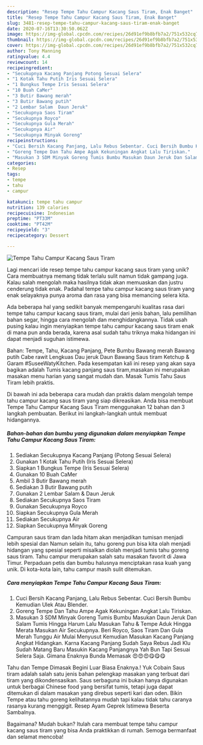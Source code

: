 ```yaml
---
description: "Resep Tempe Tahu Campur Kacang Saus Tiram, Enak Banget"
title: "Resep Tempe Tahu Campur Kacang Saus Tiram, Enak Banget"
slug: 3481-resep-tempe-tahu-campur-kacang-saus-tiram-enak-banget
date: 2020-07-16T13:30:50.062Z
image: https://img-global.cpcdn.com/recipes/26d91ef9b8bfb7a2/751x532cq70/tempe-tahu-campur-kacang-saus-tiram-foto-resep-utama.jpg
thumbnail: https://img-global.cpcdn.com/recipes/26d91ef9b8bfb7a2/751x532cq70/tempe-tahu-campur-kacang-saus-tiram-foto-resep-utama.jpg
cover: https://img-global.cpcdn.com/recipes/26d91ef9b8bfb7a2/751x532cq70/tempe-tahu-campur-kacang-saus-tiram-foto-resep-utama.jpg
author: Tony Manning
ratingvalue: 4.4
reviewcount: 14
recipeingredient:
- "Secukupnya Kacang Panjang Potong Sesuai Selera"
- "1 Kotak Tahu Putih Iris Sesuai Selera"
- "1 Bungkus Tempe Iris Sesuai Selera"
- "10 Buah CaMer"
- "3 Butir Bawang merah"
- "3 Butir Bawang putih"
- "2 Lembar Salam  Daun Jeruk"
- "Secukupnya Saos Tiram"
- "Secukupnya Royco"
- "Secukupnya Gula Merah"
- "Secukupnya Air"
- "Secukupnya Minyak Goreng"
recipeinstructions:
- "Cuci Bersih Kacang Panjang, Lalu Rebus Sebentar. Cuci Bersih Bumbu Kemudian Ulek Atau Blender."
- "Goreng Tempe Dan Tahu Ampe Agak Kekuningan Angkat Lalu Tiriskan."
- "Masukan 3 SDM Minyak Goreng Tumis Bumbu Masukan Daun Jeruk Dan Salam Tumis Hingga Harum Lalu Masukan Tahu &amp; Tempe Aduk Hingga Merata Masukan Air Secukupnya. Beri Royco, Saos Tiram Dan Gula Merah Tunggu Air Mulai Menyusut Kemudian Masukan Kacang Panjang Angkat Hidangkan. Karna Kacang Panjang Sudah Saya Rebus Jadi Klu Sudah Matang Baru Masukin Kacang Panjangnya Yah Bun Tapi Sesuai Selera Saja. Gimana Enaknya Bunda Memasak 😍😍😍😋😋😋"
categories:
- Resep
tags:
- tempe
- tahu
- campur

katakunci: tempe tahu campur 
nutrition: 139 calories
recipecuisine: Indonesian
preptime: "PT33M"
cooktime: "PT42M"
recipeyield: "3"
recipecategory: Dessert

---
```



![Tempe Tahu Campur Kacang Saus Tiram](https://img-global.cpcdn.com/recipes/26d91ef9b8bfb7a2/751x532cq70/tempe-tahu-campur-kacang-saus-tiram-foto-resep-utama.jpg)

Lagi mencari ide resep tempe tahu campur kacang saus tiram yang unik? Cara membuatnya memang tidak terlalu sulit namun tidak gampang juga. Kalau salah mengolah maka hasilnya tidak akan memuaskan dan justru cenderung tidak enak. Padahal tempe tahu campur kacang saus tiram yang enak selayaknya punya aroma dan rasa yang bisa memancing selera kita.

Ada beberapa hal yang sedikit banyak mempengaruhi kualitas rasa dari tempe tahu campur kacang saus tiram, mulai dari jenis bahan, lalu pemilihan bahan segar, hingga cara mengolah dan menghidangkannya. Tidak usah pusing kalau ingin menyiapkan tempe tahu campur kacang saus tiram enak di mana pun anda berada, karena asal sudah tahu triknya maka hidangan ini dapat menjadi suguhan istimewa.

Bahan: Tempe, Tahu, Kacang Panjang, Pete Bumbu Bawang merah Bawang putih Cabe rawit Lengkuas Dau jeruk Daun Bawang Saus tiram Ketchup &amp; Garam #SuseeWatyKitchen. Pada kesempatan kali ini resep yang akan saya bagikan adalah Tumis kacang panjang saus tiram,masakan ini merupakan masakan menu harian yang sangat mudah dan. Masak Tumis Tahu Saus Tiram lebih praktis.


Di bawah ini ada beberapa cara mudah dan praktis dalam mengolah tempe tahu campur kacang saus tiram yang siap dikreasikan. Anda bisa membuat Tempe Tahu Campur Kacang Saus Tiram menggunakan 12 bahan dan 3 langkah pembuatan. Berikut ini langkah-langkah untuk membuat hidangannya.

<!--inarticleads1-->

##### Bahan-bahan dan bumbu yang digunakan dalam menyiapkan Tempe Tahu Campur Kacang Saus Tiram:

1. Sediakan Secukupnya Kacang Panjang (Potong Sesuai Selera)
1. Gunakan 1 Kotak Tahu Putih (Iris Sesuai Selera)
1. Siapkan 1 Bungkus Tempe (Iris Sesuai Selera)
1. Gunakan 10 Buah CaMer
1. Ambil 3 Butir Bawang merah
1. Sediakan 3 Butir Bawang putih
1. Gunakan 2 Lembar Salam &amp; Daun Jeruk
1. Sediakan Secukupnya Saos Tiram
1. Gunakan Secukupnya Royco
1. Siapkan Secukupnya Gula Merah
1. Sediakan Secukupnya Air
1. Siapkan Secukupnya Minyak Goreng


Campuran saus tiram dan lada hitam akan menjadikan tumisan menjadi lebih spesial dan Namun selain itu, tahu goreng pun bisa kita olah menjadi hidangan yang spesial seperti misalkan diolah menjadi tumis tahu goreng saus tiram. Tahu campur merupakan salah satu masakan favorit di Jawa Timur. Perpaduan petis dan bumbu halusnya menciptakan rasa kuah yang unik. Di kota-kota lain, tahu campur masih sulit ditemukan. 

<!--inarticleads2-->

##### Cara menyiapkan Tempe Tahu Campur Kacang Saus Tiram:

1. Cuci Bersih Kacang Panjang, Lalu Rebus Sebentar. Cuci Bersih Bumbu Kemudian Ulek Atau Blender.
1. Goreng Tempe Dan Tahu Ampe Agak Kekuningan Angkat Lalu Tiriskan.
1. Masukan 3 SDM Minyak Goreng Tumis Bumbu Masukan Daun Jeruk Dan Salam Tumis Hingga Harum Lalu Masukan Tahu &amp; Tempe Aduk Hingga Merata Masukan Air Secukupnya. Beri Royco, Saos Tiram Dan Gula Merah Tunggu Air Mulai Menyusut Kemudian Masukan Kacang Panjang Angkat Hidangkan. Karna Kacang Panjang Sudah Saya Rebus Jadi Klu Sudah Matang Baru Masukin Kacang Panjangnya Yah Bun Tapi Sesuai Selera Saja. Gimana Enaknya Bunda Memasak 😍😍😍😋😋😋


Tahu dan Tempe Dimasak Begini Luar Biasa Enaknya.! Yuk Cobain  Saus tiram adalah salah satu jenis bahan pelengkap masakan yang terbuat dari tiram yang dikondensasikan. Saus serbaguna ini bukan hanya digunakan untuk berbagai Chinese food yang bersifat tumis, tetapi juga dapat ditemukan di dalam masakan yang direbus seperti kari dan oden. Bikin Tempe atau tahu goreng kelihatannya mudah tapi kalau tidak tahu caranya rasanya kurang menggigit. Resep Ayam Geprek Istimewa Beserta Sambalnya. 

Bagaimana? Mudah bukan? Itulah cara membuat tempe tahu campur kacang saus tiram yang bisa Anda praktikkan di rumah. Semoga bermanfaat dan selamat mencoba!
